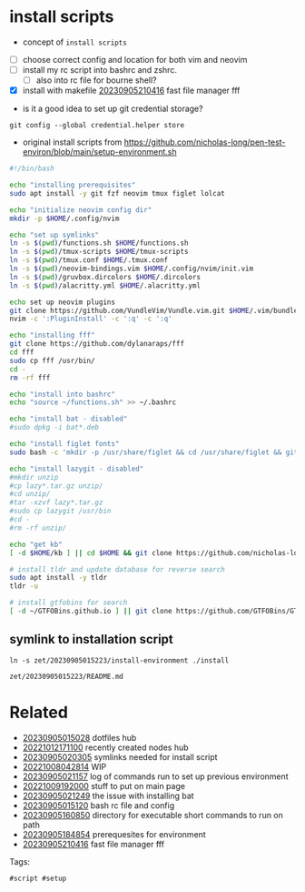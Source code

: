 # install scripts

- concept of `install scripts`
- [ ] choose correct config and location for both vim and neovim
- [ ] install my rc script into bashrc and zshrc.
  - [ ] also into rc file for bourne shell?
- [x] install with makefile [20230905210416](/zet/20230905210416/README.md) fast file manager fff

- is it a good idea to set up git credential storage?
```
git config --global credential.helper store
```

- original install scripts from https://github.com/nicholas-long/pen-test-environ/blob/main/setup-environment.sh
```bash
#!/bin/bash

echo "installing prerequisites"
sudo apt install -y git fzf neovim tmux figlet lolcat

echo "initialize neovim config dir"
mkdir -p $HOME/.config/nvim

echo "set up symlinks"
ln -s $(pwd)/functions.sh $HOME/functions.sh
ln -s $(pwd)/tmux-scripts $HOME/tmux-scripts
ln -s $(pwd)/tmux.conf $HOME/.tmux.conf
ln -s $(pwd)/neovim-bindings.vim $HOME/.config/nvim/init.vim
ln -s $(pwd)/gruvbox.dircolors $HOME/.dircolors
ln -s $(pwd)/alacritty.yml $HOME/.alacritty.yml

echo set up neovim plugins
git clone https://github.com/VundleVim/Vundle.vim.git $HOME/.vim/bundle/Vundle.vim
nvim -c ':PluginInstall' -c ':q' -c ':q'

echo "installing fff"
git clone https://github.com/dylanaraps/fff
cd fff
sudo cp fff /usr/bin/
cd -
rm -rf fff

echo "install into bashrc"
echo "source ~/functions.sh" >> ~/.bashrc

echo "install bat - disabled"
#sudo dpkg -i bat*.deb

echo "install figlet fonts"
sudo bash -c 'mkdir -p /usr/share/figlet && cd /usr/share/figlet && git clone https://github.com/xero/figlet-fonts && mv figlet-fonts/* .'

echo "install lazygit - disabled"
#mkdir unzip
#cp lazy*.tar.gz unzip/
#cd unzip/
#tar -xzvf lazy*.tar.gz
#sudo cp lazygit /usr/bin
#cd -
#rm -rf unzip/

echo "get kb"
[ -d $HOME/kb ] || cd $HOME && git clone https://github.com/nicholas-long/kb

# install tldr and update database for reverse search
sudo apt install -y tldr
tldr -u

# install gtfobins for search
[ -d ~/GTFOBins.github.io ] || git clone https://github.com/GTFOBins/GTFOBins.github.io
```

## symlink to installation script
```
ln -s zet/20230905015223/install-environment ./install
```

` zet/20230905015223/README.md `

# Related

- [20230905015028](/zet/20230905015028/README.md) dotfiles hub
- [20221012171100](/zet/20221012171100/README.md) recently created nodes hub
- [20230905020305](/zet/20230905020305/README.md) symlinks needed for install script
- [20221008042814](/zet/20221008042814/README.md) WIP
- [20230905021157](/zet/20230905021157/README.md) log of commands run to set up previous environment
- [20221009192000](/zet/20221009192000/README.md) stuff to put on main page
- [20230905021249](/zet/20230905021249/README.md) the issue with installing bat
- [20230905015120](/zet/20230905015120/README.md) bash rc file and config
- [20230905160850](/zet/20230905160850/README.md) directory for executable short commands to run on path
- [20230905184854](/zet/20230905184854/README.md) prerequesites for environment
- [20230905210416](/zet/20230905210416/README.md) fast file manager fff

Tags:

    #script #setup
